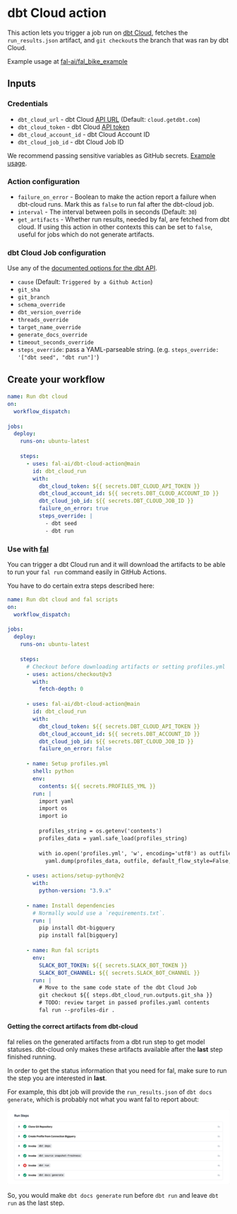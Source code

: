 # dbt Cloud action

This action lets you trigger a job run on [dbt Cloud](https://cloud.getdbt.com), fetches the `run_results.json` artifact, and `git checkout`s the branch that was ran by dbt Cloud.

Example usage at [fal-ai/fal_bike_example](https://github.com/fal-ai/fal_bike_example)

## Inputs

### Credentials

- `dbt_cloud_url` - dbt Cloud [API URL](https://docs.getdbt.com/dbt-cloud/api-v2#/) (Default: `cloud.getdbt.com`)
- `dbt_cloud_token` - dbt Cloud [API token](https://docs.getdbt.com/docs/dbt-cloud/dbt-cloud-api/service-tokens)
- `dbt_cloud_account_id` - dbt Cloud Account ID
- `dbt_cloud_job_id` - dbt Cloud Job ID

We recommend passing sensitive variables as GitHub secrets. [Example usage](https://github.com/fal-ai/fal_bike_example/blob/main/.github/workflows/fal_dbt.yml).

### Action configuration

- `failure_on_error` - Boolean to make the action report a failure when dbt-cloud runs. Mark this as `false` to run fal after the dbt-cloud job.
- `interval` - The interval between polls in seconds (Default: `30`)
- `get_artifacts` - Whether run results, needed by fal, are fetched from dbt cloud. If using this action in other contexts this can be set to `false`, useful for jobs which do not generate artifacts.

### dbt Cloud Job configuration

Use any of the [documented options for the dbt API](https://docs.getdbt.com/dbt-cloud/api-v2#tag/Jobs/operation/triggerRun).

- `cause` (Default: `Triggered by a Github Action`)
- `git_sha`
- `git_branch`
- `schema_override`
- `dbt_version_override`
- `threads_override`
- `target_name_override`
- `generate_docs_override`
- `timeout_seconds_override`
- `steps_override`: pass a YAML-parseable string. (e.g. `steps_override: '["dbt seed", "dbt run"]'`)

## Create your workflow
```yaml
name: Run dbt cloud
on:
  workflow_dispatch:

jobs:
  deploy:
    runs-on: ubuntu-latest

    steps:
      - uses: fal-ai/dbt-cloud-action@main
        id: dbt_cloud_run
        with:
          dbt_cloud_token: ${{ secrets.DBT_CLOUD_API_TOKEN }}
          dbt_cloud_account_id: ${{ secrets.DBT_CLOUD_ACCOUNT_ID }}
          dbt_cloud_job_id: ${{ secrets.DBT_CLOUD_JOB_ID }}
          failure_on_error: true
          steps_override: |
            - dbt seed
            - dbt run
```

### Use with [fal](https://github.com/fal-ai/fal)

You can trigger a dbt Cloud run and it will download the artifacts to be able to run your `fal run` command easily in GitHub Actions.

You have to do certain extra steps described here:

```yaml
name: Run dbt cloud and fal scripts
on:
  workflow_dispatch:

jobs:
  deploy:
    runs-on: ubuntu-latest

    steps:
      # Checkout before downloading artifacts or setting profiles.yml
      - uses: actions/checkout@v3
        with:
          fetch-depth: 0

      - uses: fal-ai/dbt-cloud-action@main
        id: dbt_cloud_run
        with:
          dbt_cloud_token: ${{ secrets.DBT_CLOUD_API_TOKEN }}
          dbt_cloud_account_id: ${{ secrets.DBT_ACCOUNT_ID }}
          dbt_cloud_job_id: ${{ secrets.DBT_CLOUD_JOB_ID }}
          failure_on_error: false

      - name: Setup profiles.yml
        shell: python
        env:
          contents: ${{ secrets.PROFILES_YML }}
        run: |
          import yaml
          import os
          import io

          profiles_string = os.getenv('contents')
          profiles_data = yaml.safe_load(profiles_string)

          with io.open('profiles.yml', 'w', encoding='utf8') as outfile:
            yaml.dump(profiles_data, outfile, default_flow_style=False, allow_unicode=True)

      - uses: actions/setup-python@v2
        with:
          python-version: "3.9.x"

      - name: Install dependencies
        # Normally would use a `requirements.txt`.
        run: |
          pip install dbt-bigquery
          pip install fal[bigquery]

      - name: Run fal scripts
        env:
          SLACK_BOT_TOKEN: ${{ secrets.SLACK_BOT_TOKEN }}
          SLACK_BOT_CHANNEL: ${{ secrets.SLACK_BOT_CHANNEL }}
        run: |
          # Move to the same code state of the dbt Cloud Job
          git checkout ${{ steps.dbt_cloud_run.outputs.git_sha }}
          # TODO: review target in passed profiles.yaml contents
          fal run --profiles-dir .

```

#### Getting the correct artifacts from dbt-cloud

fal relies on the generated artifacts from a dbt run step to get model statuses. dbt-cloud only makes these artifacts available after the **last** step finished running.

In order to get the status information that you need for fal, make sure to run the step you are interested in **last**.

For example, this dbt job will provide the `run_results.json` of `dbt docs generate`, which is probably not what you want fal to report about:

![Example run](./example-run.png)

So, you would make `dbt docs generate` run before `dbt run` and leave `dbt run` as the last step.
